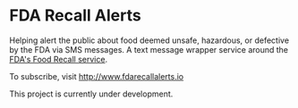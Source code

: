 # FDA Recall Alerts
Helping alert the public about food deemed unsafe, hazardous, or defective by the FDA via SMS messages. 
A text message wrapper service around the [FDA's Food Recall service](http://www.fda.gov/Safety/Recalls/).

To subscribe, visit http://www.fdarecallalerts.io

This project is currently under development. 


